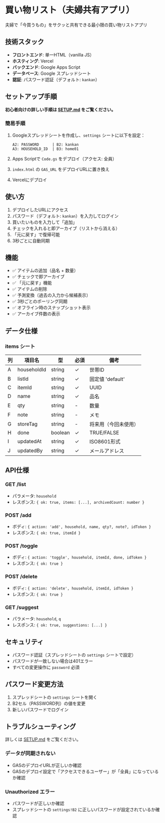 # 買い物リスト（夫婦共有アプリ）

夫婦で「今買うもの」をサクッと共有できる最小限の買い物リストアプリ

## 技術スタック

- **フロントエンド**: 単一HTML（vanilla JS）
- **ホスティング**: Vercel
- **バックエンド**: Google Apps Script
- **データベース**: Google スプレッドシート
- **認証**: パスワード認証（デフォルト: `kankan`）

## セットアップ手順

**初心者向けの詳しい手順は [SETUP.md](SETUP.md) をご覧ください。**

### 簡易手順

1. Googleスプレッドシートを作成し、`settings` シートに以下を設定：
   ```
   A2: PASSWORD      | B2: kankan
   A3: HOUSEHOLD_ID  | B3: home01
   ```

2. Apps Scriptで `Code.gs` をデプロイ（アクセス: 全員）

3. `index.html` の `GAS_URL` をデプロイURLに置き換え

4. Vercelにデプロイ

## 使い方

1. デプロイしたURLにアクセス
2. パスワード（デフォルト: `kankan`）を入力してログイン
3. 買いたいものを入力して「追加」
4. チェックを入れると即アーカイブ（リストから消える）
5. 「元に戻す」で復帰可能
6. 3秒ごとに自動同期

## 機能

- ✅ アイテムの追加（品名 + 数量）
- ✅ チェックで即アーカイブ
- ✅ 「元に戻す」機能
- ✅ アイテムの削除
- ✅ 予測変換（過去の入力から候補表示）
- ✅ 3秒ごとのポーリング同期
- ✅ オフライン時のスナップショット表示
- ✅ アーカイブ件数の表示

## データ仕様

### items シート

| 列 | 項目名 | 型 | 必須 | 備考 |
|----|--------|-----|------|------|
| A | householdId | string | ✓ | 世帯ID |
| B | listId | string | ✓ | 固定値 'default' |
| C | itemId | string | ✓ | UUID |
| D | name | string | ✓ | 品名 |
| E | qty | string | - | 数量 |
| F | note | string | - | メモ |
| G | storeTag | string | - | 将来用（今回未使用） |
| H | done | boolean | ✓ | TRUE/FALSE |
| I | updatedAt | string | ✓ | ISO8601形式 |
| J | updatedBy | string | ✓ | メールアドレス |

## API仕様

### GET /list
- パラメータ: `household`
- レスポンス: `{ ok: true, items: [...], archivedCount: number }`

### POST /add
- ボディ: `{ action: 'add', household, name, qty?, note?, idToken }`
- レスポンス: `{ ok: true, itemId }`

### POST /toggle
- ボディ: `{ action: 'toggle', household, itemId, done, idToken }`
- レスポンス: `{ ok: true }`

### POST /delete
- ボディ: `{ action: 'delete', household, itemId, idToken }`
- レスポンス: `{ ok: true }`

### GET /suggest
- パラメータ: `household`, `q`
- レスポンス: `{ ok: true, suggestions: [...] }`

## セキュリティ

- パスワード認証（スプレッドシートの `settings` シートで設定）
- パスワードが一致しない場合は401エラー
- すべての変更操作に `password` 必須

## パスワード変更方法

1. スプレッドシートの `settings` シートを開く
2. B2セル（PASSWORD列）の値を変更
3. 新しいパスワードでログイン

## トラブルシューティング

詳しくは [SETUP.md](SETUP.md) をご覧ください。

### データが同期されない
- GASのデプロイURLが正しいか確認
- GASのデプロイ設定で「アクセスできるユーザー」が「全員」になっているか確認

### Unauthorized エラー
- パスワードが正しいか確認
- スプレッドシートの `settings!B2` に正しいパスワードが設定されているか確認
